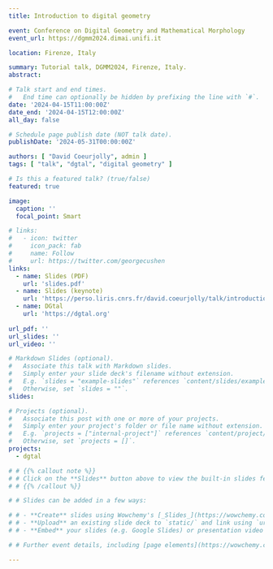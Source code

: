 ```yaml
---
title: Introduction to digital geometry

event: Conference on Digital Geometry and Mathematical Morphology
event_url: https://dgmm2024.dimai.unifi.it

location: Firenze, Italy

summary: Tutorial talk, DGMM2024, Firenze, Italy.
abstract:

# Talk start and end times.
#   End time can optionally be hidden by prefixing the line with `#`.
date: '2024-04-15T11:00:00Z'
date_end: '2024-04-15T12:00:00Z'
all_day: false

# Schedule page publish date (NOT talk date).
publishDate: '2024-05-31T00:00:00Z'

authors: [ "David Coeurjolly", admin ]
tags: [ "talk", "dgtal", "digital geometry" ]

# Is this a featured talk? (true/false)
featured: true

image:
  caption: ''
  focal_point: Smart

# links:
#   - icon: twitter
#     icon_pack: fab
#     name: Follow
#     url: https://twitter.com/georgecushen
links:
  - name: Slides (PDF)
    url: 'slides.pdf'
  - name: Slides (keynote)
    url: 'https://perso.liris.cnrs.fr/david.coeurjolly/talk/introduction-to-digital-geometry/DGMM2024-graduteschool-export.key'
  - name: DGtal
    url: 'https://dgtal.org'
    
url_pdf: ''
url_slides: ''
url_video: ''

# Markdown Slides (optional).
#   Associate this talk with Markdown slides.
#   Simply enter your slide deck's filename without extension.
#   E.g. `slides = "example-slides"` references `content/slides/example-slides.md`.
#   Otherwise, set `slides = ""`.
slides: 

# Projects (optional).
#   Associate this post with one or more of your projects.
#   Simply enter your project's folder or file name without extension.
#   E.g. `projects = ["internal-project"]` references `content/project/deep-learning/index.md`.
#   Otherwise, set `projects = []`.
projects:
  - dgtal

# # {{% callout note %}}
# # Click on the **Slides** button above to view the built-in slides feature.
# # {{% /callout %}}

# # Slides can be added in a few ways:

# # - **Create** slides using Wowchemy's [_Slides_](https://wowchemy.com/docs/managing-content/#create-slides) feature and link using `slides` parameter in the front matter of the talk file
# # - **Upload** an existing slide deck to `static/` and link using `url_slides` parameter in the front matter of the talk file
# # - **Embed** your slides (e.g. Google Slides) or presentation video on this page using [shortcodes](https://wowchemy.com/docs/writing-markdown-latex/).

# # Further event details, including [page elements](https://wowchemy.com/docs/writing-markdown-latex/) such as image galleries, can be added to the body of this page.

---
```


